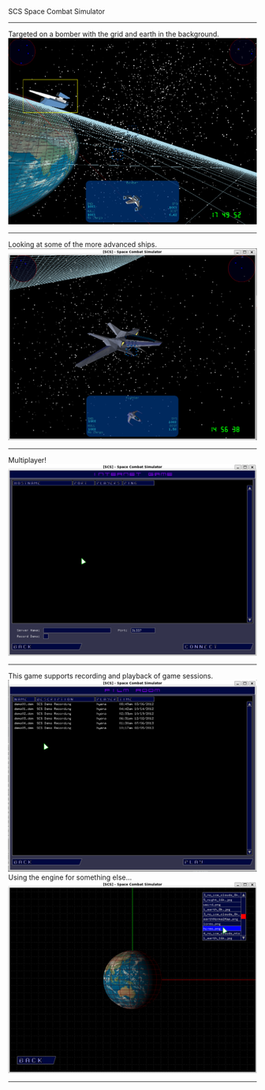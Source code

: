 SCS
Space Combat Simulator
<hr>
Targeted on a bomber with the grid and earth in the background.
<img src="scs-screenshot.png">
<hr>
Looking at some of the more advanced ships.
<img src="scs-screenshot2.png">
<hr>
Multiplayer!
<img src="scs-screenshot3.png">
<hr>
This game supports recording and playback of game sessions.
<img src="scs-screenshot4.png">
Using the engine for something else...
<img src="scs-screenshot5.png">
<hr>
